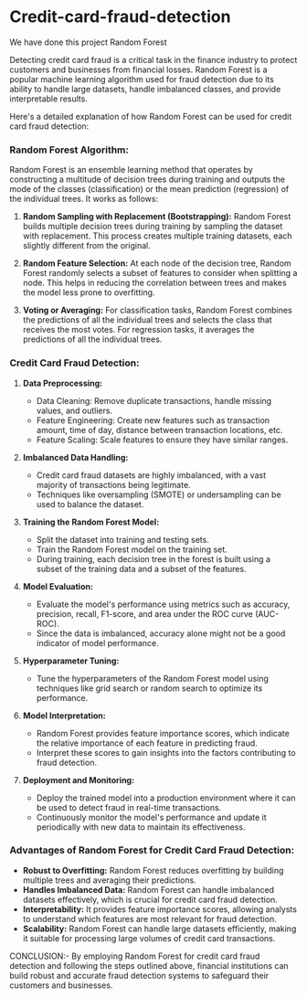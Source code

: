 # Credit-card-fraud-detection
We have done this project Random Forest

Detecting credit card fraud is a critical task in the finance industry to protect customers and businesses from financial losses. Random Forest is a popular machine learning algorithm used for fraud detection due to its ability to handle large datasets, handle imbalanced classes, and provide interpretable results. 

Here's a detailed explanation of how Random Forest can be used for credit card fraud detection:
### Random Forest Algorithm:

Random Forest is an ensemble learning method that operates by constructing a multitude of decision trees during training and outputs the mode of the classes (classification) or the mean prediction (regression) of the individual trees. It works as follows:

1. **Random Sampling with Replacement (Bootstrapping):** Random Forest builds multiple decision trees during training by sampling the dataset with replacement. This process creates multiple training datasets, each slightly different from the original.

2. **Random Feature Selection:** At each node of the decision tree, Random Forest randomly selects a subset of features to consider when splitting a node. This helps in reducing the correlation between trees and makes the model less prone to overfitting.

3. **Voting or Averaging:** For classification tasks, Random Forest combines the predictions of all the individual trees and selects the class that receives the most votes. For regression tasks, it averages the predictions of all the individual trees.


### Credit Card Fraud Detection:

1. **Data Preprocessing:**
   - Data Cleaning: Remove duplicate transactions, handle missing values, and outliers.
   - Feature Engineering: Create new features such as transaction amount, time of day, distance between transaction locations, etc.
   - Feature Scaling: Scale features to ensure they have similar ranges.

2. **Imbalanced Data Handling:**
   - Credit card fraud datasets are highly imbalanced, with a vast majority of transactions being legitimate.
   - Techniques like oversampling (SMOTE) or undersampling can be used to balance the dataset.

3. **Training the Random Forest Model:**
   - Split the dataset into training and testing sets.
   - Train the Random Forest model on the training set.
   - During training, each decision tree in the forest is built using a subset of the training data and a subset of the features.

4. **Model Evaluation:**
   - Evaluate the model's performance using metrics such as accuracy, precision, recall, F1-score, and area under the ROC curve (AUC-ROC).
   - Since the data is imbalanced, accuracy alone might not be a good indicator of model performance.

5. **Hyperparameter Tuning:**
   - Tune the hyperparameters of the Random Forest model using techniques like grid search or random search to optimize its performance.

6. **Model Interpretation:**
   - Random Forest provides feature importance scores, which indicate the relative importance of each feature in predicting fraud.
   - Interpret these scores to gain insights into the factors contributing to fraud detection.

7. **Deployment and Monitoring:**
   - Deploy the trained model into a production environment where it can be used to detect fraud in real-time transactions.
   - Continuously monitor the model's performance and update it periodically with new data to maintain its effectiveness.

### Advantages of Random Forest for Credit Card Fraud Detection:

- **Robust to Overfitting:** Random Forest reduces overfitting by building multiple trees and averaging their predictions.
- **Handles Imbalanced Data:** Random Forest can handle imbalanced datasets effectively, which is crucial for credit card fraud detection.
- **Interpretability:** It provides feature importance scores, allowing analysts to understand which features are most relevant for fraud detection.
- **Scalability:** Random Forest can handle large datasets efficiently, making it suitable for processing large volumes of credit card transactions.

CONCLUSION:-
By employing Random Forest for credit card fraud detection and following the steps outlined above, financial institutions can build robust and accurate fraud detection systems to safeguard their customers and businesses.
